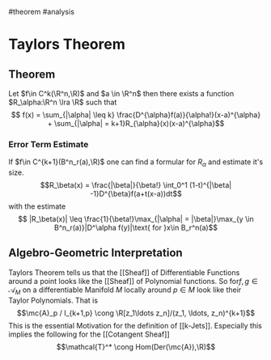#theorem 
#analysis
# Taylors Theorem

## Theorem
Let $f\in C^k(\R^n,\R)$ and $a \in \R^n$ then there exists a function $R_\alpha:\R^n \lra \R$ such that
$$ f(x) = \sum_{|\alpha| \leq k} \frac{D^{\alpha}f(a)}{\alpha!}(x-a)^{\alpha} + \sum_{|\alpha| = k+1}R_{\alpha}(x)(x-a)^{\alpha}$$

### Error Term Estimate
If $f\in C^{k+1}(B^n_r(a),\R)$ one can find a formular for $R_\alpha$ and estimate it's size.
$$R_\beta(x) = \frac{|\beta|}{\beta!} \int_0^1 (1-t)^{|\beta| -1}D^{\beta}f(a+t(x-a))dt$$
with the estimate
$$ |R_\beta(x)| \leq \frac{1}{\beta!}\max_{|\alpha| = |\beta|}\max_{y \in B^n_r(a)}|D^\alpha f(y)|\text{ for }x\in B_r^n(a)$$

## Algebro-Geometric Interpretation
Taylors Theorem tells us that the [[Sheaf]] of Differentiable Functions  around a point looks like the [[Sheaf]] of Polynomial functions.
So for$f,g \in \mathcal{A}_M$ on a differentiable Manifold $M$ locally around $p \in M$ look like their Taylor Polynomials.
That is $$\mc{A}_p / I_{k+1,p} \cong \R[z_1\ldots z_n]/(z_1, \ldots, z_n)^{k+1}$$
This is the essential Motivation for the definition of [[k-Jets]].
Especially this implies the following for the [[Cotangent Sheaf]]
$$\mathcal{T}^* \cong Hom(Der(\mc{A}),\R)$$




